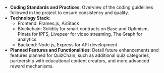 - **Coding Standards and Practices**: Overview of the coding guidelines followed in the project to ensure consistency and quality.
- **Technology Stack**:
  - Frontend: Frames.js, AirStack
  - Blockchain: Solidity for smart contracts on Base and Optimism, Pinata for IPFS, Livepeer for video streaming, The Graph for analytics
  - Backend: Node.js, Express for API development
- **Planned Features and Functionalities**: Detail future enhancements and features planned for QuizChain, such as additional quiz categories, partnership with educational content creators, and more advanced reward mechanisms.